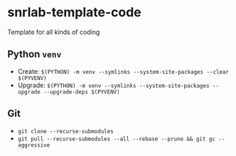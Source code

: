 # snrlab-template-code
Template for all kinds of coding

## Python `venv`

  - Create: `$(PYTHON) -m venv --symlinks --system-site-packages --clear $(PYVENV)`
  - Upgrade: `$(PYTHON) -m venv --symlinks --system-site-packages --upgrade --upgrade-deps $(PYVENV)`

## Git

  - `git clone --recurse-submodules`
  - `git pull --recurse-submodules --all --rebase --prune && git gc --aggressive`
